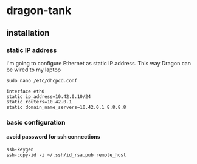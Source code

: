 # dragon-tank

## installation

### static IP address 
I'm going to configure Ethernet as static IP address. This way Dragon can be wired to my laptop 

`sudo nano /etc/dhcpcd.conf`

```
interface eth0
static ip_address=10.42.0.10/24
static routers=10.42.0.1
static domain_name_servers=10.42.0.1 8.8.8.8 
```

### basic configuration 

#### avoid password for ssh connections
```
ssh-keygen
ssh-copy-id -i ~/.ssh/id_rsa.pub remote_host
```